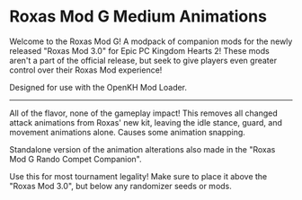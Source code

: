 # Roxas Mod G Medium Animations
 Welcome to the Roxas Mod G! A modpack of companion mods for the newly released "Roxas Mod 3.0" for Epic PC Kingdom Hearts 2! These mods aren't a part of the official release, but seek to give players even greater control over their Roxas Mod experience!  
 
Designed for use with the OpenKH Mod Loader.

---

All of the flavor, none of the gameplay impact! This removes all changed attack animations from Roxas' new kit, leaving the idle stance, guard, and movement animations alone. Causes some animation snapping.

Standalone version of the animation alterations also made in the "Roxas Mod G Rando Compet Companion".

Use this for most tournament legality! Make sure to place it above the "Roxas Mod 3.0", but below any randomizer seeds or mods.
